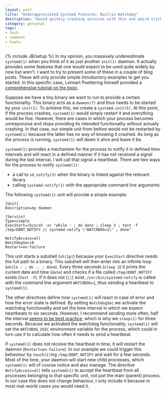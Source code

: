 ```yaml
---
layout: post
title: "Underappreciated Systemd Features: Builtin Watchdog"
description: "Avoid quitely crashing services with this one weird trick"
category: personal
tags: 
- tech
- comment
- howto
---
```

{% include JB/setup %}
In my opinion, you massively underestimate `systemd(1)` when you think of it as just another `init(1)` daemon. It actually provides some features that one would expect to be used quite widely by now but aren't. I want to try to present some of these in a couple of blog posts. These will only provide simple introductory examples to get you started. In this specific case, Lennart Poettering himself provided a [comprehensive tutorial on the topic](http://0pointer.de/blog/projects/watchdog.html).

Suppose we have a tiny binary we want to run to provide a certain functionality. This binary acts as a `daemon(7)` and thus needs to be started by your `init(1)`. To achieve this, we create a `systemd.unit(5)`. At this point, if the process crashes, `systemd(1)` would simply restart it and everything would be fine. However, there are cases in which your process becomes unresponsive and stops providing its intended functionality without actually crashing. In that case, our simple unit from before would not be restarted by `systemd(1)` because the latter has no way of knowing it crashed. As long as the process is running, `systemd(1)` will deem it alive and leave it be.

`systemd(1)` provides a mechanism for the process to notify it in defined time intervals and will react in a defined manner if it has not received a signal during the last interval. I will call that signal a heartbeat. There are two ways for the process to notify `systemd(1)`:

- a call to `sd_notify(3)` when the binary is linked against the relevant library
- calling `systemd-notify(1)` with the appropriate command line arguments

The following `systemd(1)` unit will provide a simple example:

    [Unit]
    Description=my daemon
    
    [Service]
    Type=simple
    ExecStart=/bin/sh -xc "while : ; do date ; sleep 3 ; test -f /tmp/DONT_NOTIFY || systemd-notify \"WATCHDOG=1\" ; done"
    
    NotifyAccess=all
    WatchdogSec=6
    Restart=on-failure

This unit starts a subshell (`sh(1p)`) because your `ExecStart` directive needs the full path to a binary. This subshell will then enter into an infinite loop (`while : ; do .. ; done`). Every three seconds (`sleep 3`) it prints the current date and time (`date`) and checks if a file called `/tmp/DONT_NOTIFY` exists (`test -f`). If it does not (`||`) exist, `/usr/bin/systemd-notify` is called with the command line argument `WATCHDOG=1`, thus sending a heartbeat to `systemd(1)`.

The other directives define how `systemd(1)` will react in case of error and how the error state is defined. By setting `WatchdogSec` we activate the watchdog functionality and set the time interval in which we expect heartbeats to six seconds. However, I recommend sending more often, half the interval [seems to be best practice](http://0pointer.de/blog/projects/watchdog.html), which is why we `sleep(1)` for three seconds. Because we activated the watchdog functionality, `systemd(1)` will set the `WATCHDOG_USEC` environment variable for the process, which could in turn use it to calculate how often it needs to send a heartbeat.

If `systemd(1)` does not receive the heartbeat in time, it will restart the daemon (`Restart=on-failure`). In our example we could trigger this behaviour by `touch(1)`ing `/tmp/DONT_NOTIFY` and wait for a few seconds. Most of the time, your daemon will start new child processes, which `systemd(1)` will of course notice and also manage. The directive `NotifyAccess=all` tells `systemd(1)` to accept the heartbeat from all processes belonging to that specific unit, not just the main (parent) process. In our case this does not change behaviour, I only include it because in most real-world cases you would need it.

